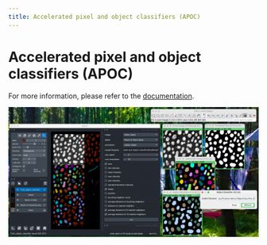 ```yaml
---
title: Accelerated pixel and object classifiers (APOC)
---
```


# Accelerated pixel and object classifiers (APOC)

For more information, please refer to the [documentation](https://github.com/clij/clijx-accelerated-pixel-and-object-classification).

![](https://github.com/clij/clijx-accelerated-pixel-and-object-classification/raw/main/docs/img.png)
